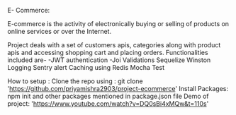 E- Commerce:

E-commerce is the activity of electronically buying or selling of products on online services or over the Internet. 

Project deals with a set of customers apis, categories along with product apis and accessing shopping cart and placing orders.
Functionalities included are-
-JWT authentication
-Joi Validations
Sequelize
Winston Logging
Sentry alert
Caching using Redis
Mocha Test

How to setup :
Clone the repo using :
git clone 'https://github.com/priyamishra2903/project-ecommerce'
Install Packages:
npm init
and other packages mentioned in package.json file
Demo of project: 'https://www.youtube.com/watch?v=DQ0sBi4xMQw&t=110s'

